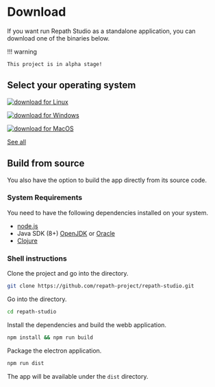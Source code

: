 # Download

If you want run Repath Studio as a standalone application, you can download one of the
binaries below.

!!! warning

    This project is in alpha stage!

## Select your operating system

[![download for Linux](../assets/images/linux-badge.svg)](https://github.com/repath-project/repath-studio/releases/latest/download/repath-studio-linux.AppImage)

[![download for Windows](../assets/images/windows-badge.svg)](https://github.com/repath-project/repath-studio/releases/latest/download/repath-studio-win.exe)

[![download for MacOS](../assets/images/mac_os-badge.svg)](https://github.com/repath-project/repath-studio/releases/latest/download/repath-studio-mac.dmg)

[See all](https://github.com/repath-project/repath-studio/releases/latest/)

## Build from source

You also have the option to build the app directly from its source code.

### System Requirements

You need to have the following dependencies installed on your system.

- [node.js](https://nodejs.org/)
- Java SDK (8+) [OpenJDK](https://openjdk.org/) or
  [Oracle](https://www.oracle.com/java/technologies/downloads/)
- [Clojure](https://clojure.org/guides/install_clojure)

### Shell instructions

Clone the project and go into the directory.

```bash { .yaml .copy }
git clone https://github.com/repath-project/repath-studio.git 
```

Go into the directory.

```bash { .yaml .copy }
cd repath-studio
```

Install the dependencies and build the webb application.

```bash { .yaml .copy }
npm install && npm run build
```

Package the electron application.

```bash { .yaml .copy }
npm run dist
```

The app will be available under the `dist` directory.
